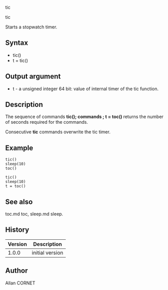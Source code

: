 



tic


tic

Starts a stopwatch timer.

## Syntax

- tic()
- t = tic()

## Output argument

 - t - a unsigned integer 64 bit: value of internal timer of the tic function.

## Description


  <p>The sequence of commands <b>tic(); commands ; t = toc() </b>returns the number of seconds required for the commands.</p>
  <p>Consecutive <b>tic</b> commands overwrite the tic timer.</p>


## Example

```Nelson
tic()
sleep(10)
toc()

tic()
sleep(10)
t = toc()
```

## See also

toc.md toc, sleep.md sleep.
## History

|Version|Description|
|------|------|
|1.0.0|initial version|


## Author

Allan CORNET




